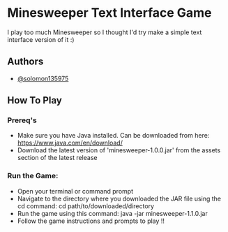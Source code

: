 # Minesweeper Text Interface Game
I play too much Minesweeper so I thought I'd try make a simple text interface version of it :)

## Authors
- [@solomon135975](https://github.com/solomon135975)

## How To Play
### Prereq's
- Make sure you have Java installed. Can be downloaded from here: https://www.java.com/en/download/
- Download the latest version of 'minesweeper-1.0.0.jar' from the assets section of the latest release

### Run the Game:
- Open your terminal or command prompt
- Navigate to the directory where you downloaded the JAR file using the cd command: cd path/to/downloaded/directory
- Run the game using this command: java -jar minesweeper-1.1.0.jar
- Follow the game instructions and prompts to play !!
